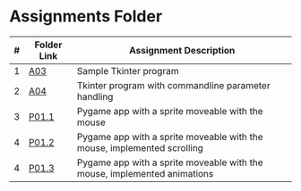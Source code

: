 # Assignments Folder

|   #   | Folder Link | Assignment Description |
| :---: | ----------- | ---------------------- |
|   1    |     [A03](A03)        |     Sample Tkinter program     |
|   2    |     [A04](A04)        |     Tkinter program with commandline parameter handling     |
|   3    |     [P01.1](P01.1)    |     Pygame app with a sprite moveable with the mouse     |
|   4    |     [P01.2](P01.2)    |     Pygame app with a sprite moveable with the mouse, implemented scrolling     |
|   4    |     [P01.3](P01.3)    |     Pygame app with a sprite moveable with the mouse, implemented animations     |
